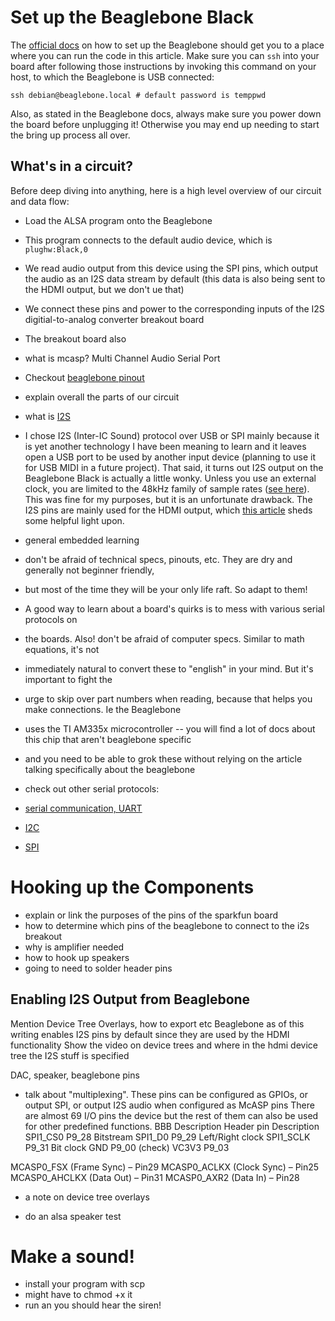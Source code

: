 # Set up the Beaglebone Black

The [official docs](https://beagleboard.org/getting-started) on how to set up the Beaglebone should get you to 
a place where you can run the code in this article. Make sure you can `ssh` into your board after following those
instructions by invoking this command on your host, to which the Beaglebone is USB connected:
```
ssh debian@beaglebone.local # default password is temppwd
```

Also, as stated in the Beaglebone docs, always make sure you power down the board before unplugging it! Otherwise
you may end up needing to start the bring up process all over.

## What's in a circuit?

Before deep diving into anything, here is a high level overview of our circuit and data flow:
- Load the ALSA program onto the Beaglebone
- This program connects to the default audio device, which is `plughw:Black,0`
- We read audio output from this device using the SPI pins, which output the audio as an I2S data stream by default (this data is also being sent to the HDMI output, but we don't ue that)
- We connect these pins and power to the corresponding inputs of the I2S digitial-to-analog converter breakout board
- The breakout board also




- what is mcasp? Multi Channel Audio Serial Port
- Checkout [beaglebone pinout](https://microcontrollerslab.com/beaglebone-black-pinout-pin-configuration-features-applications/#MCASP_Pins)
- explain overall the parts of our circuit
- what is [I2S](https://hackaday.com/2019/04/18/all-you-need-to-know-about-i2s/)
- I chose I2S (Inter-IC Sound) protocol over USB or SPI mainly because it is yet another technology I have been meaning to learn and it leaves open 
a USB port to be used by another input device (planning to use it for USB MIDI in a future project). That 
said, it turns out I2S output on the Beaglebone Black is actually a little wonky. Unless you use an
external clock, you are limited to the 48kHz family of sample rates ([see here](https://hifiduino.wordpress.com/2014/03/10/beaglebone-black-for-audio/)). 
This was fine for my purposes, but it is an unfortunate drawback. The I2S pins are mainly used for the HDMI output, which 
[this article](https://www.raspberry-pi-geek.com/Archive/2013/02/HDMI-and-the-BeagleBone-Black-Multimedia-Environment) sheds some
helpful light upon.
- general embedded learning
- don't be afraid of technical specs, pinouts, etc. They are dry and generally not beginner friendly,
- but most of the time they will be your only life raft. So adapt to them!
- A good way to learn about a board's quirks is to mess with various serial protocols on 
- the boards. Also! don't be afraid of computer specs. Similar to math equations, it's not 
- immediately natural to convert these to "english" in your mind. But it's important to fight the
- urge to skip over part numbers when reading, because that helps you make connections. Ie the Beaglebone
- uses the TI AM335x microcontroller -- you will find a lot of docs about this chip that aren't beaglebone specific
- and you need to be able to grok these without relying on the article talking specifically about the beaglebone
- check out other serial protocols: 
- [serial communication, UART](https://learn.sparkfun.com/tutorials/serial-communication)
- [I2C](https://learn.sparkfun.com/tutorials/i2c/all) 
- [SPI](https://learn.sparkfun.com/tutorials/serial-peripheral-interface-spi/all)

# Hooking up the Components
- explain or link the purposes of the pins of the sparkfun board
- how to determine which pins of the beaglebone to connect to the i2s breakout
- why is amplifier needed
- how to hook up speakers
- going to need to solder header pins

## Enabling I2S Output from Beaglebone

Mention Device Tree Overlays, how to export etc
Beaglebone as of this writing enables I2S pins by default since they are used by the HDMI functionality
Show the video on device trees and where in the hdmi device tree the I2S stuff is specified

DAC, speaker, beaglebone pins


- talk about "multiplexing". These pins can be configured as GPIOs, or output SPI, or output I2S audio when configured as McASP pins
  There are almost 69 I/O pins the device but the rest of them can also be used for other predefined functions.
BBB Description	Header pin      	Description
SPI1_CS0        	P9_28           	Bitstream
SPI1_D0         	P9_29           	Left/Right clock
SPI1_SCLK       	P9_31           	Bit clock
GND                 P9_00 (check)
VC3V3               P9_03

MCASP0_FSX (Frame Sync) – Pin29
MCASP0_ACLKX (Clock Sync) – Pin25
MCASP0_AHCLKX (Data Out) – Pin31
MCASP0_AXR2 (Data In) – Pin28

- a note on device tree overlays

- do an alsa speaker test

# Make a sound!

- install your program with scp
- might have to chmod +x it
- run an you should hear the siren!

